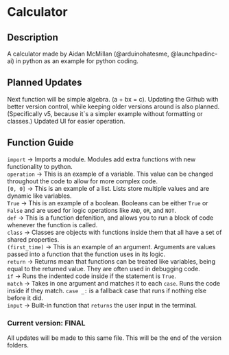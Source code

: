 # Calculator

## Description

A calculator made by Aidan McMillan (@arduinohatesme, @launchpadinc-ai) in python as an example for python coding.

## Planned Updates

Next function will be simple algebra. (a + bx = c).
Updating the Github with better version control, while keeping older versions around is also planned. (Specifically v5, because it`s a simpler example without formatting or classes.)
Updated UI for easier operation.

## Function Guide

`import`       -> Imports a module. Modules add extra functions with new functionality to python. \
`operation`    -> This is an example of a variable. This value can be changed throughout the code to allow for more complex code. \
`[0, 0]`       -> This is an example of a list. Lists store multiple values and are dynamic like variables. \
`True`         -> This is an example of a boolean. Booleans can be either `True` or `False` and are used for logic operations like `AND`, `OR`, and `NOT`. \
`def`          -> This is a function defenition, and allows you to run a block of code whenever the function is called. \
`class`        -> Classes are objects with functions inside them that all have a set of shared properties. \
`(first_time)` -> This is an example of an argument. Arguments are values passed into a function that the function uses in its logic. \
`return`       -> Returns mean that functions can be treated like variables, being equal to the returned value. They are often used in debugging code. \
`if`           -> Runs the indented code inside if the statement is `True`. \
`match`        -> Takes in one argument and matches it to each `case`. Runs the code inside if they match. `case _:` is a fallback case that runs if nothing else before it did. \
`input`        -> Built-in function that `returns` the user input in the terminal.

### Current version: FINAL

All updates will be made to this same file. This will be the end of the version folders.
